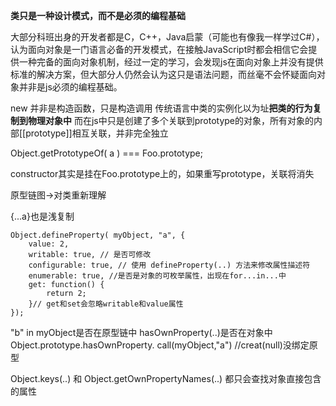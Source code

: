 **类只是一种设计模式，而不是必须的编程基础**


大部分科班出身的开发者都是C，C++，Java启蒙（可能也有像我一样学过C#），认为面向对象是一门语言必备的开发模式，在接触JavaScript时都会相信它会提供一种完备的面向对象机制，经过一定的学习，会发现js在面向对象上并没有提供标准的解决方案，但大部分人仍然会认为这只是语法问题，而丝毫不会怀疑面向对象并非是js必须的编程基础。


new 并非是构造函数，只是构造调用
传统语言中类的实例化以为址**把类的行为复制到物理对象中**
而在js中只是创建了多个关联到prototype的对象，所有对象的内部[[prototype]]相互关联，并非完全独立

Object.getPrototypeOf( a ) === Foo.prototype;

constructor其实是挂在Foo.prototype上的，如果重写prototype，关联将消失

原型链图->对类重新理解

{...a}也是浅复制

```
Object.defineProperty( myObject, "a", {
    value: 2,
    writable: true, // 是否可修改
    configurable: true, // 使用 defineProperty(..) 方法来修改属性描述符
    enumerable: true, //是否是对象的可枚举属性，出现在for...in...中
    get: function() {
        return 2;
    }// get和set会忽略writable和value属性
});
```

"b" in myObject是否在原型链中
hasOwnProperty(..)是否在对象中
Object.prototype.hasOwnProperty. call(myObject,"a") //creat(null)没绑定原型

Object.keys(..) 和 Object.getOwnPropertyNames(..) 都只会查找对象直接包含的属性